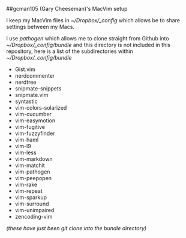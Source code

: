 ##gcman105 (Gary Cheeseman)'s MacVim setup

I keep my MacVim files in *~/Dropbox/_config* which allows be to share settings between my Macs.

I use *pathogen* which allows me to clone straight from Github into *~/Dropbox/_config/bundle* and this directory is not included in this repository, here is a list of the subdirectories within *~/Dropbox/_config/bundle*

* Gist.vim
* nerdcommenter
* nerdtree
* snipmate-snippets
* snipmate.vim
* syntastic
* vim-colors-solarized
* vim-cucumber
* vim-easymotion
* vim-fugitive
* vim-fuzzyfinder
* vim-haml
* vim-l9
* vim-less
* vim-markdown
* vim-matchit
* vim-pathogen
* vim-peepopen
* vim-rake
* vim-repeat
* vim-sparkup
* vim-surround
* vim-unimpaired
* zencoding-vim

*(these have just been git clone into the bundle directory)*

